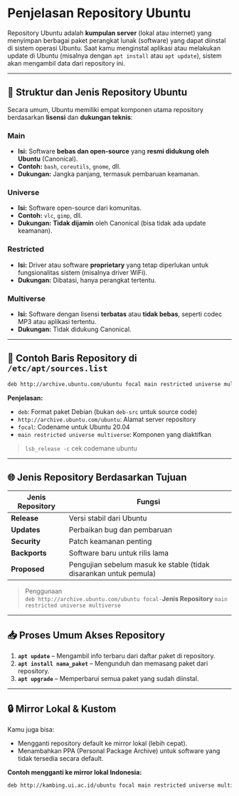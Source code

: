 # Penjelasan Repository Ubuntu

Repository Ubuntu adalah **kumpulan server** (lokal atau internet) yang menyimpan berbagai paket perangkat lunak (software) yang dapat diinstal di sistem operasi Ubuntu. Saat kamu menginstal aplikasi atau melakukan update di Ubuntu (misalnya dengan `apt install` atau `apt update`), sistem akan mengambil data dari repository ini.

---

## 🔧 Struktur dan Jenis Repository Ubuntu

Secara umum, Ubuntu memiliki empat komponen utama repository berdasarkan **lisensi** dan **dukungan teknis**:

### Main
- **Isi:** Software **bebas dan open-source** yang **resmi didukung oleh Ubuntu** (Canonical).
- **Contoh:** `bash`, `coreutils`, `gnome`, dll.
- **Dukungan:** Jangka panjang, termasuk pembaruan keamanan.

### Universe
- **Isi:** Software open-source dari komunitas.
- **Contoh:** `vlc`, `gimp`, dll.
- **Dukungan:** **Tidak dijamin** oleh Canonical (bisa tidak ada update keamanan).

### Restricted
- **Isi:** Driver atau software **proprietary** yang tetap diperlukan untuk fungsionalitas sistem (misalnya driver WiFi).
- **Dukungan:** Dibatasi, hanya perangkat tertentu.

### Multiverse
- **Isi:** Software dengan lisensi **terbatas** atau **tidak bebas**, seperti codec MP3 atau aplikasi tertentu.
- **Dukungan:** Tidak didukung Canonical.

---

## 📁 Contoh Baris Repository di `/etc/apt/sources.list`

```bash
deb http://archive.ubuntu.com/ubuntu focal main restricted universe multiverse
```

**Penjelasan:**
- `deb`: Format paket Debian (bukan `deb-src` untuk source code)
- `http://archive.ubuntu.com/ubuntu`: Alamat server repository
- `focal`: Codename untuk Ubuntu 20.04
- `main restricted universe multiverse`: Komponen yang diaktifkan

> `lsb_release -c` cek codemane ubuntu

---

## 🌐 Jenis Repository Berdasarkan Tujuan

| Jenis Repository | Fungsi |
|------------------|--------|
| **Release**      | Versi stabil dari Ubuntu |
| **Updates**      | Perbaikan bug dan pembaruan |
| **Security**     | Patch keamanan penting |
| **Backports**    | Software baru untuk rilis lama |
| **Proposed**     | Pengujian sebelum masuk ke stable (tidak disarankan untuk pemula) |

> Penggunaan <br>`deb http://archive.ubuntu.com/ubuntu focal-`**Jenis Repository** `main restricted universe multiverse`

---

## 📥 Proses Umum Akses Repository

1. **`apt update`** – Mengambil info terbaru dari daftar paket di repository.
2. **`apt install nama_paket`** – Mengunduh dan memasang paket dari repository.
3. **`apt upgrade`** – Memperbarui semua paket yang sudah diinstal.

---

## 🔒 Mirror Lokal & Kustom

Kamu juga bisa:
- Mengganti repository default ke mirror lokal (lebih cepat).
- Menambahkan PPA (Personal Package Archive) untuk software yang tidak tersedia secara default.

**Contoh mengganti ke mirror lokal Indonesia:**
```bash
deb http://kambing.ui.ac.id/ubuntu focal main restricted universe multiverse
```
